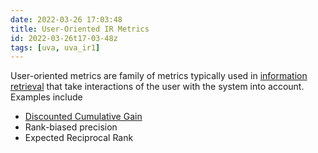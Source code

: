 ```yaml
---
date: 2022-03-26 17:03:48
title: User-Oriented IR Metrics
id: 2022-03-26t17-03-48z
tags: [uva, uva_ir1]
---
```


User-oriented metrics are family of metrics typically used in
[information retrieval](./2022-03-26t12-31-28z.md) that take interactions of the
user with the system into account. Examples include

- [Discounted Cumulative Gain](./2022-03-26t18-05-08z.md)
- Rank-biased precision
- Expected Reciprocal Rank
